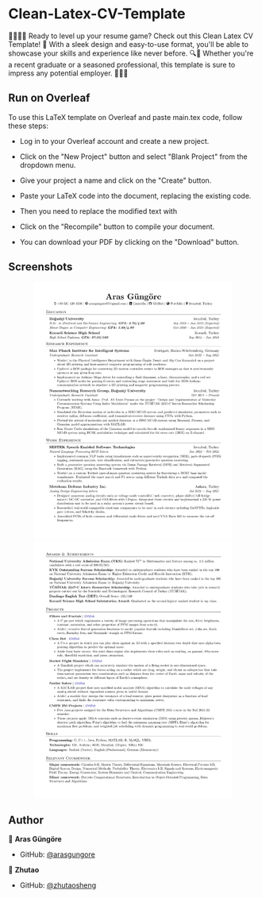 # Clean-Latex-CV-Template
📝🧑‍💼👔 Ready to level up your resume game? Check out this Clean Latex CV Template! 🙌 With a sleek design and easy-to-use format, you'll be able to showcase your skills and experience like never before. 🔍💼 Whether you're a recent graduate or a seasoned professional, this template is sure to impress any potential employer. 🤝👨‍💼

## Run on Overleaf

To use this LaTeX template on Overleaf and paste main.tex code, follow these steps:

- Log in to your Overleaf account and create a new project.

- Click on the "New Project" button and select "Blank Project" from the dropdown menu.

- Give your project a name and click on the "Create" button.

- Paste your LaTeX code into the document, replacing the existing code.

- Then you need to replace the modified text with

- Click on the "Recompile" button to compile your document.

- You can download your PDF by clicking on the "Download" button.


## Screenshots

<p align="center">
    <img alt="Screenshot" src="https://raw.githubusercontent.com/zhutaosheng/Clean-Latex-CV-Template/main/screenshots/CV_page_1.jpg" width="400">
    <img alt="Screenshot" src="https://raw.githubusercontent.com/zhutaosheng/Clean-Latex-CV-Template/main/screenshots/CV_page_2.jpg" width="400">
</p>



## Author

👤 **Aras Güngöre**
* GitHub: [@arasgungore](https://github.com/arasgungore/arasgungore-CV)

👤 **Zhutao**
* GitHub: [@zhutaosheng](https://github.com/zhutaosheng)